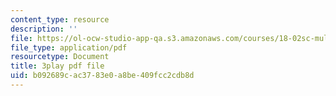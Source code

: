 ```yaml
---
content_type: resource
description: ''
file: https://ol-ocw-studio-app-qa.s3.amazonaws.com/courses/18-02sc-multivariable-calculus-fall-2010/b092689cac3783e0a8be409fcc2cdb8d_YWvBaLokEJY.pdf
file_type: application/pdf
resourcetype: Document
title: 3play pdf file
uid: b092689c-ac37-83e0-a8be-409fcc2cdb8d
---
```

